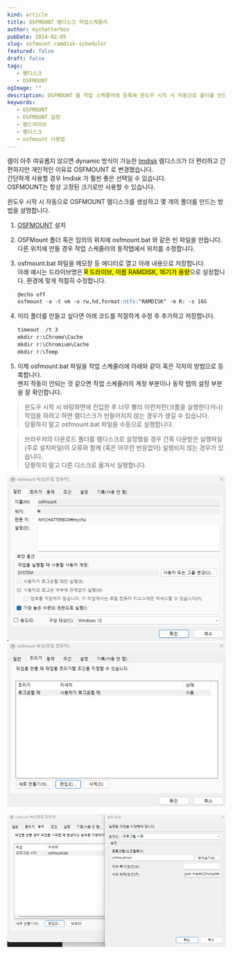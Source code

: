 ```yaml
---
kind: article
title: OSFMOUNT 램디스크 작업스케줄러
author: mychatterbox
pubDate: 2024-02-05
slug: osfmount-ramdisk-scheduler
featured: false
draft: false
tags:
   - 램디스크
   - OSFMOUNT
ogImage: ""
description: OSFMOUNT 를 작업 스케줄러에 등록해 윈도우 시작 시 자동으로 폴더를 만드는 방법을 설명합니다.
keywords:
   - OSFMOUNT
   - OSFMOUNT 설정
   - 램드라이브
   - 램디스크
   - osfmount 사용법
---
```



램이 아주 여유롭지 않으면 dynamic 방식이 가능한 [Imdisk](https://sourceforge.net/projects/imdisk-toolkit/) 램디스크가 더 편리하고 간편하지만 개인적인 이유로 OSFMOUNT 로 변경했습니다.  
간단하게 사용할 경우 Imdisk 가 훨씬 좋은 선택일 수 있습니다.  
OSFMOUNT는 항상 고정된 크기로만 사용할 수 있습니다.  

윈도우 시작 시 자동으로 OSFMOUNT 램디스크를 생성하고 몇 개의 폴더를 만드는 방법을 설명합니다.  

   1. [OSFMOUNT](https://www.osforensics.com/tools/mount-disk-images.html) 설치
   2. OSFMount 폴더 혹은 임의의 위치에 osfmount.bat 와 같은 빈 파일을 만듭니다.  
   다른 위치에 만들 경우 작업 스케줄러의 동작탭에서 위치를 수정합니다.
   3. osfmount.bat 파일을 메모장 등 에디터로 열고 아래 내용으로 저장합니다.  
   아래 예시는 드라이브명은 <mark>R 드라이브, 이름 RAMDISK, 16기가 용량</mark>으로 설정합니다. 환경에 맞게 적절히 수정합니다.

      ```md
      @echo off
      osfmount -a -t vm -o rw,hd,format:ntfs:"RAMDISK" -m R: -s 16G
      ```

   4. 미리 폴더를 만들고 싶다면 아래 코드를 적절하게 수정 후 추가하고 저장합니다.

      ```md
      timeout  /t 3
      mkdir r:\Chrome\Cache
      mkdir r:\Chromium\Cache
      mkdir r:\Temp
      ```

   5. 이제 osfmount.bat 파일을 작업 스케줄러에 아래와 같이 혹은 각자의 방법으로 등록합니다.  
   왠지 작동이 안되는 것 같으면 작업 스케줄러의 계정 부분이나 동작 탭의 설정 부분을 잘 확인합니다.  

   
> 윈도우 시작 시 바탕화면에 진입한 후 너무 빨리 이런저런(크롬을 실행한다거나) 작업을 하려고 하면 램디스크가 만들어지지 않는 경우가 생길 수 있습니다.  
> 당황하지 말고 osfmount.bat 파일을 수동으로 실행합니다.  

> 브라우저의 다운로드 폴더를 램디스크로 설정했을 경우 간혹 다운받은 실행파일(주로 설치파일)이 오류와 함께 (혹은 아무런 반응없이) 실행되지 않는 경우가 있습니다.  
> 당황하지 말고 다른 디스크로 옮겨서 실행합니다.


<!-- <div class="warning">
  윈도우 시작 시 바탕화면에 진입한 후 너무 빨리 이런저런(크롬을 실행한다거나) 작업을 하려고 하면 램디스크가 만들어지지 않는 경우가 생길 수 있습니다.  
</div>
<div class="tip">
당황하지 말고 osfmount.bat 파일을 수동으로 실행합니다.  
</div><br>
<div class="warning">
  브라우저의 다운로드 폴더를 램디스크로 설정했을 경우 간혹 다운받은 실행파일(주로 설치파일)이 오류와 함께 (혹은 아무런 반응없이) 실행되지 않는 경우가 있습니다.  
</div>
<div class="tip">
당황하지 말고 다른 디스크로 옮겨서 실행합니다.
</div> -->


![sample](../../assets/blog-images/2024/osfmount-ramdisk-scheduler_1.png)
![sample](../../assets/blog-images/2024/osfmount-ramdisk-scheduler_2.png)

![sample](../../assets/blog-images/2024/osfmount-ramdisk-scheduler_3.png)
